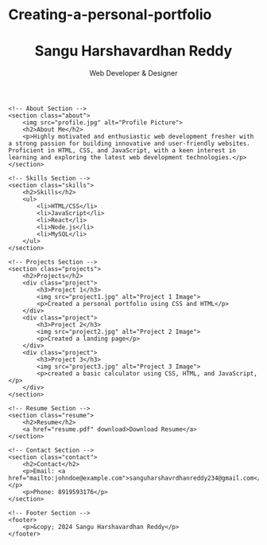 # Creating-a-personal-portfolio
<!DOCTYPE html>
<html lang="en">
<head>
    <meta charset="UTF-8">
    <meta name="viewport" content="width=device-width, initial-scale=1.0">
    <title>Personal Portfolio</title>
    <link rel="stylesheet" href="style.css">
</head>
<body>
    <!-- Header Section -->
    <header>
        <h1>Sangu Harshavardhan Reddy</h1>
        <p>Web Developer & Designer</p>
    </header>

    <!-- About Section -->
    <section class="about">
        <img src="profile.jpg" alt="Profile Picture">
        <h2>About Me</h2>
        <p>Highly motivated and enthusiastic web development fresher with a strong passion for building innovative and user-friendly websites. Proficient in HTML, CSS, and JavaScript, with a keen interest in learning and exploring the latest web development technologies.</p>
    </section>

    <!-- Skills Section -->
    <section class="skills">
        <h2>Skills</h2>
        <ul>
            <li>HTML/CSS</li>
            <li>JavaScript</li>
            <li>React</li>
            <li>Node.js</li>
            <li>MySQL</li>
        </ul>
    </section>

    <!-- Projects Section -->
    <section class="projects">
        <h2>Projects</h2>
        <div class="project">
            <h3>Project 1</h3>
            <img src="project1.jpg" alt="Project 1 Image">
            <p>Created a personal portfolio using CSS and HTML</p>
        </div>
        <div class="project">
            <h3>Project 2</h3>
            <img src="project2.jpg" alt="Project 2 Image">
            <p>Created a landing page</p>
        </div>
        <div class="project">
            <h3>Project 3</h3>
            <img src="project3.jpg" alt="Project 3 Image">
            <p>created a basic calculator using CSS, HTML, and JavaScript,</p>
        </div>
    </section>

    <!-- Resume Section -->
    <section class="resume">
        <h2>Resume</h2>
        <a href="resume.pdf" download>Download Resume</a>
    </section>

    <!-- Contact Section -->
    <section class="contact">
        <h2>Contact</h2>
        <p>Email: <a href="mailto:johndoe@example.com">sanguharshavrdhanreddy234@gmail.com</a></p>
        <p>Phone: 8919593176</p>
    </section>

    <!-- Footer Section -->
    <footer>
        <p>&copy; 2024 Sangu Harshavardhan Reddy</p>
    </footer>

</body>
</html>
